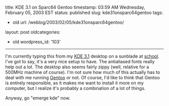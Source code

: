 title: KDE 3.1 on Sparc64 Gentoo
timestamp: 03:59 AM Wednesday, February 05, 2003 EST
status: published
slug: kde31onsparc64gentoo
tags:
- old
url: /weblog/2003/02/05/kde31onsparc64gentoo/

layout: post
oldcategories:
- old
wordpress_id: '103'

---

I'm currently typing this from my [KDE 3.1](http://www.kde.org/) desktop on a sunblade at [school](http://www.iit.edu/).  I've got to say, it's a very nice setup to have.  The antialiased fonts really help out a lot.  The desktop also seems fairly zippy (well, relative for a 500MHz machine of course).  I'm not sure how much of this actually has to deal with me running [Gentoo](http://www.gentoo.org/) or not.  Of course, I'd like to think that Gentoo is entirely responsible, as it makes me want to install it more on my computer, but I realize it's probably a combination of a lot of things.

Anyway, go "emerge kde" now.


